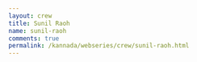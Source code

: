 ```yaml
---
layout: crew
title: Sunil Raoh
name: sunil-raoh
comments: true
permalink: /kannada/webseries/crew/sunil-raoh.html
---
```

